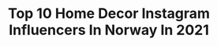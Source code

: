---
title: Top 10 Home Decor Instagram Influencers In Norway In 2021
description: >-
  Find top home decor Instagram influencers in Norway in 2021. Most popular hashtags: #interi #interior #livingroom #homedecor.
platform: Instagram
hits: 58
text_top: Identify the top-rated Instagram accounts on inBeat.
text_bottom: inBeat aggregates 58 Instagram influencers like this in Norway for you to pitch.
profiles:
  - username: "anettevs"
    fullname: >-
      Anette Veronica 🇳🇴
    bio: >-
      💗HomeDecor💗God💗Lifestyle💗Family💗Pets💗Health💗 Posterstore- Code Anettevs30 = 30% discount Bubbleroom- Code ANE10 = 10% discount
    location: "Norway"
    followers: 12021
    engagement: 405
    commentsToLikes: 0.399633
    id: ck0ty9wkwm3230i19mrwfkgyc
    verified: false
    hashtags: "#outfitinspo, #fashiongirls, #stueinspo, #cabinet"
  - username: "funkis_tina"
    fullname: >-
      Funkis tina
    bio: >-
      ▪️Bergen/ Norway ▪️New house 2018 ▪️Home and interior 📩 funkistina@gmail.com
    location: "Norway"
    followers: 30296
    engagement: 782
    commentsToLikes: 0.079143
    id: ck8swvd4cfdmn0j782jhsxxtq
    verified: false
    hashtags: "#funkis, #scandinaviandesign, #boligmagasinet, #boliginspo"
  - username: "elinhjemli"
    fullname: >-
      ELIN HJEMLI 🌿
    bio: >-
      ➳ Interiør ❀ Prematurmamma ♡ Gillis 260619 ❀ Collab • ᴰᴹ
    location: "Norway"
    followers: 16274
    engagement: 853
    commentsToLikes: 0.303939
    id: ck55of7hc88ib0i11ve4e8ogj
    verified: false
    hashtags: "#boysroomdecor, #gullfj, #myhome, #whiteinterioryes"
  - username: "byphiamarie"
    fullname: >-
      Phia Andersson ~ #ByPhiaMarie
    bio: >-
      RETAIL DESIGNER/VM ◇Styling & Interiør i to Hjem ◇Hage & Blomster og Lys ◇Tanker & Øyeblikk der hjerte er med🧡 ◇Finalist Årets @gullfjaeren -19 og -20
    location: "Norway"
    followers: 3391
    engagement: 1401
    commentsToLikes: 0.315068
    id: ck6tp7dw5i8ml0j71g6zk6n8u
    verified: false
    hashtags: "#livingroom, #bakgl, #hageliv, #landligehjem"
  - username: "skavangergaard"
    fullname: >-
      Interiør • Styling • Bolig
    bio: >-
      • Anne Bergem Ruud 👩🏼‍⚕️ • Småbruk i Kongsberg 🌾 • Interiørfrelst 🍂 • Boligdrøm oktober 2019 🤎
    location: "Norway"
    followers: 4390
    engagement: 1100
    commentsToLikes: 0.238138
    id: ck14ib4ufej980i19ze4uvajm
    verified: false
    hashtags: "#maisoninteri, #carisma, #ninacindydeler, #whiteinterioryes"
  - username: "sheidas_interiorstyle"
    fullname: >-
      🅰️LiN🅰️
    bio: >-
      ﷽🕊 Interior & Decor🤎 Secretary and Accounting 📚📝📈
    location: "Norway"
    followers: 70498
    engagement: 162
    commentsToLikes: 0.075777
    id: ck8syloeal7bx0j789ejciuq0
    verified: false
    hashtags: "#design, #interiordesign, #interior123, #inspiredaily"
  - username: "kinegjermstad"
    fullname: >-
      Kine Gjermstad
    bio: >-
      Interior •Stjørdal, Norway. •Collaboration? Email: Kine.gjermstad@outlook.com /DM •Repost #kinegjermstad + @kinegjermstad
    location: "Norway"
    followers: 18868
    engagement: 542
    commentsToLikes: 0.154852
    id: ck55k6o9aylp30i11q8xjez9r
    verified: false
    hashtags: "#cozyminimalist, #maisoninterior, #nordicinterior, #designletters"
  - username: "nyquist_home"
    fullname: >-
      Lill-Anita Nyquist
    bio: >-
      Gift og mamma til 3 gutter 🤍 Fotograf 📸 Byggestart høsten 2020 av vårt råkule funkishus ved Oslofjorden 🌊🌅 TAG #delmeg Owner of @funkisbloggen
    location: "Norway"
    followers: 81472
    engagement: 127
    commentsToLikes: 0.248487
    id: ck0uajdd2cdhe0i19jo1to3yj
    verified: false
    hashtags: "#modernehjem, #bolig, #house, #modernhouse"
  - username: "lauvhaug"
    fullname: >-
      Anne Liv F. Lauvhaug✌🏽
    bio: >-
      27 | Occupational Therapist | Interior enthusiast | Oslo, Norway |
    location: "Norway"
    followers: 94602
    engagement: 98
    commentsToLikes: 0.051357
    id: ck0udp0t8jikz0i19lcrwy8ns
    verified: false
    hashtags: "#scandinavianstyle, #livingroom, #hem, #interior"
  - username: "housebythefjord"
    fullname: >-
      House by the fjord
    bio: >-
      Interior • lifestyle • coffee • ♻️ from our house by one of the most Beautiful Fjords in NORWAY. Founder of @vfjorden
    location: "Norway"
    followers: 7250
    engagement: 590
    commentsToLikes: 0.072032
    id: ck9wfmsj6pjl20j78kh7img0w
    verified: false
    hashtags: "#interiors, #norway, #interiordesign, #livingroom"
---